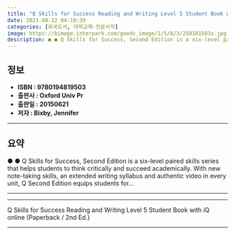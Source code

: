 ```yaml
---
title: "Q Skills for Success Reading and Writing Level 5 Student Book with iQ online (Paperback / 2nd Ed.)"
date: 2021-08-22 04:10:39
categories: [외국도서, 대학교재-전문서적]
image: https://bimage.interpark.com/goods_image/1/5/8/3/250181583s.jpg
description: ● ● Q Skills for Success, Second Edition is a six-level paired skills series that helps students to think critically and succeed academically. With new note-t
---
```


## **정보**

- **ISBN : 9780194819503**
- **출판사 : Oxford Univ Pr**
- **출판일 : 20150621**
- **저자 : Bixby, Jennifer**

------



## **요약**

●  ●  Q Skills for Success, Second Edition is a six-level paired skills series that helps students to think critically and succeed academically. With new note-taking skills, an extended writing syllabus and authentic video in every unit, Q Second Edition equips students for... 

------



------


Q Skills for Success Reading and Writing Level 5 Student Book with iQ online (Paperback / 2nd Ed.) 

------



